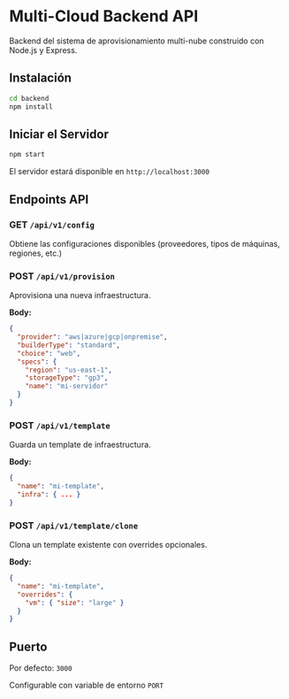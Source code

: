 # Multi-Cloud Backend API

Backend del sistema de aprovisionamiento multi-nube construido con Node.js y Express.

## Instalación

```bash
cd backend
npm install
```

## Iniciar el Servidor

```bash
npm start
```

El servidor estará disponible en `http://localhost:3000`

## Endpoints API

### GET `/api/v1/config`
Obtiene las configuraciones disponibles (proveedores, tipos de máquinas, regiones, etc.)

### POST `/api/v1/provision`
Aprovisiona una nueva infraestructura.

**Body:**
```json
{
  "provider": "aws|azure|gcp|onpremise",
  "builderType": "standard",
  "choice": "web",
  "specs": {
    "region": "us-east-1",
    "storageType": "gp3",
    "name": "mi-servidor"
  }
}
```

### POST `/api/v1/template`
Guarda un template de infraestructura.

**Body:**
```json
{
  "name": "mi-template",
  "infra": { ... }
}
```

### POST `/api/v1/template/clone`
Clona un template existente con overrides opcionales.

**Body:**
```json
{
  "name": "mi-template",
  "overrides": {
    "vm": { "size": "large" }
  }
}
```

## Puerto

Por defecto: `3000`

Configurable con variable de entorno `PORT`
